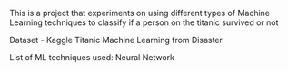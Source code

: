 This is a project that experiments on using different types of Machine Learning techniques to classify if a person on the titanic survived or not

Dataset - Kaggle Titanic Machine Learning from Disaster

List of ML techniques used:
Neural Network
